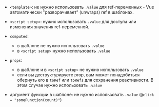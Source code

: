 - `<template>`: не нужно использовать `.value` для ref-переменных - Vue автоматически "разворачивает" (unwraps) ref в шаблонах.
    
- `<script setup>`:  нужно использовать `.value` для доступа или изменения значения ref-переменной.

- `computed`:
    - в шаблоне не нужно использовать `.value`
    - в `<script setup>` нужно использовать `.value`

- `props`:
    - в шаблоне  и  в `<script setup>` не нужно использовать `.value`
    - если вы деструктурируете prop, вам может понадобиться обернуть его в `toRef` или `toRefs` для сохранения реактивности.  В этом случае нужно использовать `.value`
    
- аргумент функции в шаблоне:  не нужно использовать `.value`  (`@click = "someFunction(count)"`)
